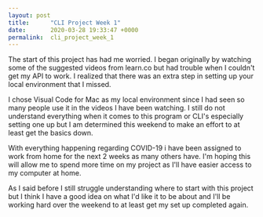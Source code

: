 ```yaml
---
layout: post
title:      "CLI Project Week 1"
date:       2020-03-28 19:33:47 +0000
permalink:  cli_project_week_1
---
```



The start of this project has had me worried. I began originally by watching some of the suggested videos from learn.co but had trouble when I couldn't get my API to work. I realized that there was an extra step in setting up your local environment that I missed.

I chose Visual Code for Mac as my local environment since I had seen so many people use it in the videos I have been watching. I still do not understand everything when it comes to this program or CLI's especially setting one up but I am determined this weekend to make an effort to at least get the basics down.

With everything happening regarding COVID-19 i have been assigned to work from home for the next 2 weeks as many others have. I'm hoping this will allow me to spend more time on my project as I'll have easier access to my computer at home. 

As I said before I still struggle understanding where to start with this project but I think I have a good idea on what I'd like it to be about and I'll be working hard over the weekend to at least get my set up completed again.

